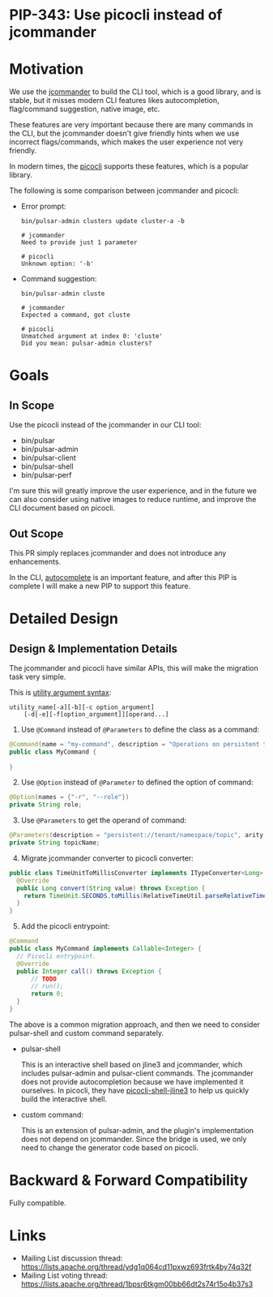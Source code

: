 # PIP-343: Use picocli instead of jcommander

# Motivation

We use the [jcommander](https://github.com/cbeust/jcommander) to build the CLI tool, which is a good library, and is
stable, but it misses modern CLI features likes autocompletion, flag/command suggestion, native image, etc.

These features are very important because there are many commands in the CLI, but the jcommander doesn't give friendly
hints when we use incorrect flags/commands, which makes the user experience not very friendly.

In modern times, the [picocli](https://github.com/remkop/picocli) supports these features, which is a popular library.

The following is some comparison between jcommander and picocli:

- Error prompt:
  ```
  bin/pulsar-admin clusters update cluster-a -b

  # jcommander
  Need to provide just 1 parameter

  # picocli
  Unknown option: '-b'
  ```

- Command suggestion:
  ```
  bin/pulsar-admin cluste

  # jcommander
  Expected a command, got cluste

  # picocli
  Unmatched argument at index 0: 'cluste'
  Did you mean: pulsar-admin clusters?
  ```

# Goals

## In Scope

Use the picocli instead of the jcommander in our CLI tool:

- bin/pulsar
- bin/pulsar-admin
- bin/pulsar-client
- bin/pulsar-shell
- bin/pulsar-perf

I'm sure this will greatly improve the user experience, and in the future we can also consider using native images to
reduce runtime, and improve the CLI document based on picocli.

## Out Scope

This PR simply replaces jcommander and does not introduce any enhancements.

In the CLI, [autocomplete](https://picocli.info/autocomplete.html) is an important feature, and after this PIP is
complete I will make a new PIP to support this feature.

# Detailed Design

## Design & Implementation Details

The jcommander and picocli have similar APIs, this will make the migration task very simple.

This is [utility argument syntax](https://pubs.opengroup.org/onlinepubs/9699919799/basedefs/V1_chap12.html):

```
utility_name[-a][-b][-c option_argument]
    [-d|-e][-f[option_argument]][operand...]
```

1. Use `@Command` instead of `@Parameters` to define the class as a command:

  ```java
  @Command(name = "my-command", description = "Operations on persistent topics")
  public class MyCommand {
    
  }
  ```

2. Use `@Option` instead of `@Parameter` to defined the option of command:

  ```java
  @Option(names = {"-r", "--role"})
  private String role;
  ```

3. Use `@Parameters` to get the operand of command:

  ```java
  @Parameters(description = "persistent://tenant/namespace/topic", arity = "1")
  private String topicName;
  ```

4. Migrate jcommander converter to picocli converter:

  ```java
  public class TimeUnitToMillisConverter implements ITypeConverter<Long> {
    @Override
    public Long convert(String value) throws Exception {
      return TimeUnit.SECONDS.toMillis(RelativeTimeUtil.parseRelativeTimeInSeconds(value));
    }
  }
  ```

5. Add the picocli entrypoint:

  ```java
  @Command
  public class MyCommand implements Callable<Integer> {
    // Picocli entrypoint.
    @Override
    public Integer call() throws Exception {
        // TODO
        // run(); 
        return 0;
    }
  }
  ``` 

The above is a common migration approach, and then we need to consider pulsar-shell and custom command separately.

- pulsar-shell

  This is an interactive shell based on jline3 and jcommander, which includes pulsar-admin and pulsar-client commands.
  The jcommander does not provide autocompletion because we have implemented it ourselves. In picocli, they
  have [picocli-shell-jline3](https://github.com/remkop/picocli/blob/main/picocli-shell-jline3) to help us quickly build
  the interactive shell.

- custom command:

  This is an extension of pulsar-admin, and the plugin's implementation does not depend on jcommander. Since the bridge
  is used, we only need to change the generator code based on picocli.

# Backward & Forward Compatibility

Fully compatible.

# Links

* Mailing List discussion thread: https://lists.apache.org/thread/ydg1q064cd11pxwz693frtk4by74q32f
* Mailing List voting thread: https://lists.apache.org/thread/1bpsr6tkgm00bb66dt2s74r15o4b37s3
